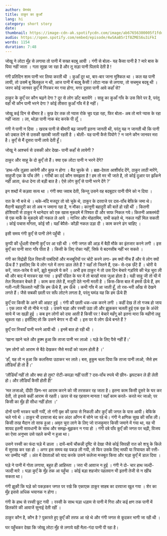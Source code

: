 ```yaml
---
author: प्रेमचंद
title: ठाकुर का कुआँ
lang: hi
category: short story
date: 
thumbnail: https://image-cdn-ak.spotifycdn.com/image/ab67656300005f1fdd65390f39c9c6bd418bcd0a
audio: https://open.spotify.com/embed/episode/4wSAaB5rIf8ZMES6u3iFkI
words: 1154
duration: 7:48
---
```


जोखू ने लोटा मुँह से लगाया तो पानी में सख्त बदबू आयी । गंगी से बोला- यह कैसा पानी है ? मारे बास के पिया नहीं जाता । गला सूखा जा रहा है और तू सड़ा पानी पिलाये देती है !

गंगी प्रतिदिन शाम पानी भर लिया करती थी । कुआँ दूर था, बार-बार जाना मुश्किल था । कल वह पानी लायी, तो उसमें बू बिलकुल न थी, आज पानी में बदबू कैसी ! लोटा नाक से लगाया, तो सचमुच बदबू थी । जरुर कोई जानवर कुएँ में गिरकर मर गया होगा, मगर दूसरा पानी आवे कहाँ से?

ठाकुर के कुएँ पर कौन चढ़ने देगा ? दूर से लोग डाँट बतायेंगे । साहू का कुआँ गाँव के उस सिरे पर है, परंतु वहाँ भी कौन पानी भरने देगा ? कोई तीसरा कुआँ गाँव में है नहीं।

जोखू कई दिन से बीमार है। कुछ देर तक तो प्यास रोके चुप पड़ा रहा, फिर बोला- अब तो मारे प्यास के रहा नहीं जाता । ला, थोड़ा पानी नाक बंद करके पी लूँ ।

गंगी ने पानी न दिया । खराब पानी से बीमारी बढ़ जायगी इतना जानती थी, परंतु यह न जानती थी कि पानी को उबाल देने से उसकी खराबी जाती रहती है । बोली- यह पानी कैसे पियोगे ? न जाने कौन जानवर मरा है। कुएँ से मैं दूसरा पानी लाये देती हूँ।

जोखू ने आश्चर्य से उसकी ओर देखा- पानी कहाँ से लायेगी ?

ठाकुर और साहू के दो कुएँ तो हैं। क्या एक लोटा पानी न भरने देंगे?

‘हाथ-पाँव तुड़वा आयेगी और कुछ न होगा । बैठ चुपके से । ब्रह्म-देवता आशीर्वाद देंगे, ठाकुर लाठी मारेंगे, साहूजी एक के पाँच लेंगे । गरीबों का दर्द कौन समझता है ! हम तो मर भी जाते है, तो कोई दुआर पर झाँकने नहीं आता, कंधा देना तो बड़ी बात है। ऐसे लोग कुएँ से पानी भरने देंगे ?’

इन शब्दों में कड़वा सत्य था । गंगी क्या जवाब देती, किन्तु उसने वह बदबूदार पानी पीने को न दिया ।

रात के नौ बजे थे । थके-माँदे मजदूर तो सो चुके थे, ठाकुर के दरवाजे पर दस-पाँच बेफिक्रे जमा थे। मैदानी बहादुरी का तो अब न जमाना रहा है, न मौका। कानूनी बहादुरी की बातें हो रही थीं । कितनी होशियारी से ठाकुर ने थानेदार को एक खास मुकदमे में रिश्वत दी और साफ निकल गये। कितनी अक्लमंदी से एक मार्के के मुकदमे की नकल ले आये । नाजिर और मोहतमिम, सभी कहते थे, नकल नहीं मिल सकती । कोई पचास माँगता, कोई सौ। यहाँ बेपैसे- कौड़ी नकल उड़ा दी । काम करने ढंग चाहिए ।

इसी समय गंगी कुएँ से पानी लेने पहुँची ।

कुप्पी की धुँधली रोशनी कुएँ पर आ रही थी । गंगी जगत की आड़ में बैठी मौके का इंतजार करने लगी । इस कुएँ का पानी सारा गाँव पीता है । किसी के लिए रोका नहीं, सिर्फ ये बदनसीब नहीं भर सकते ।

गंगी का विद्रोही दिल रिवाजी पाबंदियों और मजबूरियों पर चोटें करने लगा- हम क्यों नीच हैं और ये लोग क्यों ऊँच हैं ? इसलिए कि ये लोग गले में तागा डाल लेते हैं ? यहाँ तो जितने हैं, एक- से-एक छँटे हैं । चोरी ये करें, जाल-फरेब ये करें, झूठे मुकदमे ये करें । अभी इस ठाकुर ने तो उस दिन बेचारे गड़रिये की भेड़ चुरा ली थी और बाद में मारकर खा गया । इन्हीं पंडित के घर में तो बारहों मास जुआ होता है। यही साहू जी तो घी में तेल मिलाकर बेचते हैं । काम करा लेते हैं, मजूरी देते नानी मरती है । किस-किस बात में हमसे ऊँचे हैं, हम गली-गली चिल्लाते नहीं कि हम ऊँचे हैं, हम ऊँचे । कभी गाँव में आ जाती हूँ, तो रस-भरी आँख से देखने लगते हैं। जैसे सबकी छाती पर साँप लोटने लगता है, परंतु घमंड यह कि हम ऊँचे हैं!

कुएँ पर किसी के आने की आहट हुई । गंगी की छाती धक-धक करने लगी । कहीं देख लें तो गजब हो जाय । एक लात भी तो नीचे न पड़े । उसने घड़ा और रस्सी उठा ली और झुककर चलती हुई एक वृक्ष के अंधेरे साये में जा खड़ी हुई । कब इन लोगों को दया आती है किसी पर ! बेचारे महँगू को इतना मारा कि महीनो लहू थूकता रहा। इसीलिए तो कि उसने बेगार न दी थी । इस पर ये लोग ऊँचे बनते हैं ?

कुएँ पर स्त्रियाँ पानी भरने आयी थी । इनमें बात हो रही थी ।

‘खाना खाने चले और हुक्म हुआ कि ताजा पानी भर लाओ । घड़े के लिए पैसे नहीं हैं।’

‘हम लोगों को आराम से बैठे देखकर जैसे मरदों को जलन होती है ।’

‘हाँ, यह तो न हुआ कि कलसिया उठाकर भर लाते। बस, हुकुम चला दिया कि ताजा पानी लाओ, जैसे हम लौंडियाँ ही तो हैं।’

‘लौडिंयाँ नहीं तो और क्या हो तुम? रोटी-कपड़ा नहीं पातीं ? दस-पाँच रुपये भी छीन- झपटकर ले ही लेती हो। और लौडियाँ कैसी होती हैं!’

‘मत लजाओ, दीदी! छिन-भर आराम करने को जी तरसकर रह जाता है। इतना काम किसी दूसरे के घर कर देती, तो इससे कहीं आराम से रहती। ऊपर से वह एहसान मानता ! यहाँ काम करते- करते मर जाओ; पर किसी का मुँह ही सीधा नहीं होता ।’

दोनों पानी भरकर चली गयीं, तो गंगी वृक्ष की छाया से निकली और कुएँ की जगत के पास आयी। बेफिक्रे चले गये थे । ठाकुर भी दरवाजा बंद कर अंदर आँगन में सोने जा रहे थे। गंगी ने क्षणिक सुख की साँस ली। किसी तरह मैदान तो साफ हुआ। अमृत चुरा लाने के लिए जो राजकुमार किसी जमाने में गया था, वह भी शायद इतनी सावधानी के साथ और समझ-बूझकर न गया हो । गंगी दबे पाँव कुएँ की जगत पर चढ़ी, विजय का ऐसा अनुभव उसे पहले कभी न हुआ था।

उसने रस्सी का फंदा घड़े में डाला । दायें-बायें चौकन्नी दृष्टि से देखा जैसे कोई सिपाही रात को शत्रु के किले में सुराख कर रहा हो । अगर इस समय वह पकड़ ली गयी, तो फिर उसके लिए माफी या रियायत की रत्ती-भर उम्मीद नहीं । अंत में देवताओं को याद करके उसने कलेजा मजबूत किया और घड़ा कुएँ में डाल दिया ।

घड़े ने पानी में गोता लगाया, बहुत ही आहिस्ता । जरा भी आवाज न हुई । गंगी ने दो- चार हाथ जल्दी-जल्दी मारे । घड़ा कुएँ के मुँह तक आ पहुँचा । कोई बड़ा शहजोर पहलवान भी इतनी तेजी से न खींच सकता था।

गंगी झुकी कि घड़े को पकड़कर जगत पर रखे कि एकाएक ठाकुर साहब का दरवाजा खुल गया । शेर का मुँह इससे अधिक भयानक न होगा।

गंगी के हाथ से रस्सी छूट गयी । रस्सी के साथ घड़ा धड़ाम से पानी में गिरा और कई क्षण तक पानी में हिलकोरे की आवाजें सुनाई देती रहीं ।

ठाकुर कौन है, कौन है ? पुकारते हुए कुएँ की तरफ आ रहे थे और गंगी जगत से कूदकर भागी जा रही थी ।

घर पहुँचकर देखा कि जोखू लोटा मुँह से लगाये वही मैला-गंदा पानी पी रहा है।